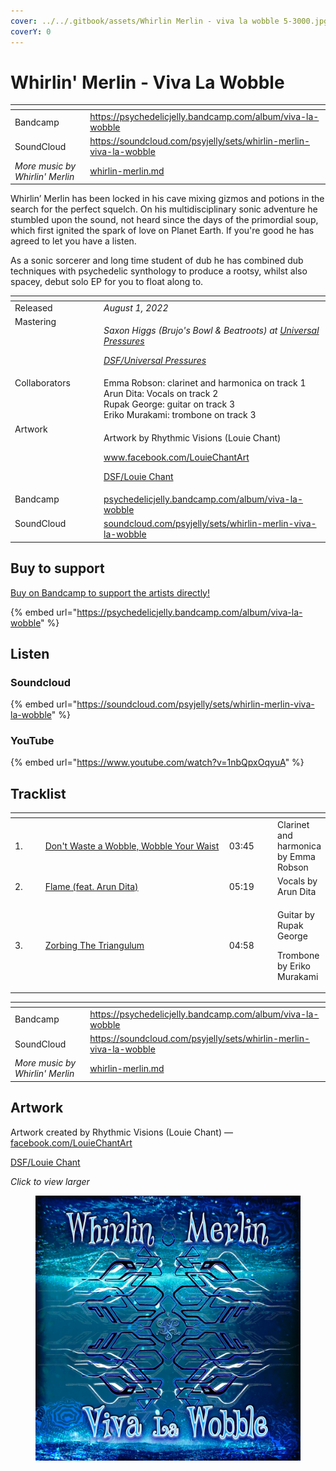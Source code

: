 ```yaml
---
cover: ../../.gitbook/assets/Whirlin Merlin - viva la wobble 5-3000.jpg
coverY: 0
---
```


# Whirlin' Merlin - Viva La Wobble

<table data-view="cards"><thead><tr><th></th><th data-hidden data-card-target data-type="content-ref"></th></tr></thead><tbody><tr><td>Bandcamp</td><td><a href="https://psychedelicjelly.bandcamp.com/album/viva-la-wobble">https://psychedelicjelly.bandcamp.com/album/viva-la-wobble</a></td></tr><tr><td>SoundCloud</td><td><a href="https://soundcloud.com/psyjelly/sets/whirlin-merlin-viva-la-wobble">https://soundcloud.com/psyjelly/sets/whirlin-merlin-viva-la-wobble</a></td></tr><tr><td><em>More music by Whirlin' Merlin</em></td><td><a href="../../artists/music/whirlin-merlin.md">whirlin-merlin.md</a></td></tr></tbody></table>

Whirlin’ Merlin has been locked in his cave mixing gizmos and potions in the search for the perfect squelch. On his multidisciplinary sonic adventure he stumbled upon the sound, not heard since the days of the primordial soup, which first ignited the spark of love on Planet Earth. If you're good he has agreed to let you have a listen.

As a sonic sorcerer and long time student of dub he has combined dub techniques with psychedelic synthology to produce a rootsy, whilst also spacey, debut solo EP for you to float along to.

<table data-header-hidden><thead><tr><th width="128" valign="top"></th><th></th></tr></thead><tbody><tr><td valign="top">Released</td><td><em>August 1, 2022</em></td></tr><tr><td valign="top">Mastering</td><td><p><em>Saxon Higgs (Brujo's Bowl &#x26; Beatroots) at</em> <a href="https://www.facebook.com/universalpressures"><em>Universal Pressures</em></a> </p><p><a href="../../artists/mastering/universal-pressures.md"><em>DSF/Universal Pressures</em></a> </p></td></tr><tr><td valign="top">Collaborators</td><td>Emma Robson: clarinet and harmonica on track 1
<br>Arun Dita: Vocals on track 2
<br>Rupak George: guitar on track 3
<br>Eriko Murakami: trombone on track 3</td></tr><tr><td valign="top">Artwork</td><td><p>Artwork by Rhythmic Visions (Louie Chant) </p><p><a href="https://www.facebook.com/LouieChantArt">www.facebook.com/LouieChantArt</a> </p><p><a href="../../artists/graphic/rhythmic-visions-louie-chant.md">DSF/Louie Chant</a> </p></td></tr><tr><td valign="top">Bandcamp</td><td><a href="https://psychedelicjelly.bandcamp.com/album/viva-la-wobble">psychedelicjelly.bandcamp.com/album/viva-la-wobble</a></td></tr><tr><td valign="top">SoundCloud</td><td><a href="https://soundcloud.com/psyjelly/sets/whirlin-merlin-viva-la-wobble">soundcloud.com/psyjelly/sets/whirlin-merlin-viva-la-wobble</a></td></tr></tbody></table>

## Buy to support

[Buy on Bandcamp to support the artists directly!](https://psychedelicjelly.bandcamp.com/album/viva-la-wobble)&#x20;

{% embed url="https://psychedelicjelly.bandcamp.com/album/viva-la-wobble" %}

## Listen

### Soundcloud

{% embed url="https://soundcloud.com/psyjelly/sets/whirlin-merlin-viva-la-wobble" %}

### YouTube

{% embed url="https://www.youtube.com/watch?v=1nbQpxOqyuA" %}

## Tracklist

<table data-header-hidden><thead><tr><th width="40"></th><th width="331"></th><th width="69"></th><th></th></tr></thead><tbody><tr><td>1.</td><td><a href="https://psychedelicjelly.bandcamp.com/track/dont-waste-a-wobble-wobble-your-waist">Don't Waste a Wobble, Wobble Your Waist</a> </td><td>03:45</td><td>Clarinet and harmonica by Emma Robson</td></tr><tr><td>2.</td><td><a href="https://psychedelicjelly.bandcamp.com/track/flame-feat-arun-dita">Flame (feat. Arun Dita)</a> </td><td>05:19</td><td>Vocals by Arun Dita</td></tr><tr><td>3.</td><td><a href="https://psychedelicjelly.bandcamp.com/track/zorbing-the-triangulum">Zorbing The Triangulum</a> </td><td>04:58</td><td><p>Guitar by Rupak George</p><p>Trombone by Eriko Murakami </p></td></tr></tbody></table>

<table data-view="cards"><thead><tr><th></th><th data-hidden data-card-target data-type="content-ref"></th></tr></thead><tbody><tr><td>Bandcamp</td><td><a href="https://psychedelicjelly.bandcamp.com/album/viva-la-wobble">https://psychedelicjelly.bandcamp.com/album/viva-la-wobble</a></td></tr><tr><td>SoundCloud</td><td><a href="https://soundcloud.com/psyjelly/sets/whirlin-merlin-viva-la-wobble">https://soundcloud.com/psyjelly/sets/whirlin-merlin-viva-la-wobble</a></td></tr><tr><td><em>More music by Whirlin' Merlin</em></td><td><a href="../../artists/music/whirlin-merlin.md">whirlin-merlin.md</a></td></tr></tbody></table>

## Artwork

Artwork created by Rhythmic Visions (Louie Chant) — [facebook.com/LouieChantArt](https://www.facebook.com/LouieChantArt)&#x20;

[DSF/Louie Chant](../../artists/graphic/rhythmic-visions-louie-chant.md)&#x20;

_Click to view larger_

<figure><img src="../../.gitbook/assets/Whirlin Merlin - viva la wobble 5-3000.jpg" alt=""><figcaption></figcaption></figure>
